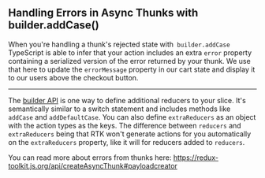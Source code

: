 ## Handling Errors in Async Thunks with builder.addCase()

When you're handling a thunk's rejected state with` builder.addCase` TypeScript
is able to infer that your action includes an extra `error` property containing
a serialized version of the error returned by your thunk. We use that here to
update the `errorMessage` property in our cart state and display it to our users
above the checkout button.

---

The
[builder API](https://redux-toolkit.js.org/api/createReducer#usage-with-the-builder-callback-notation)
is one way to define additional reducers to your slice. It's semantically
similar to a switch statement and includes methods like `addCase` and
`addDefaultCase`. You can also define `extraReducers` as an object with the
action types as the keys. The difference between `reducers` and `extraReducers`
being that RTK won't generate actions for you automatically on the
`extraReducers` property, like it will for reducers added to `reducers`.

You can read more about errors from thunks here:
https://redux-toolkit.js.org/api/createAsyncThunk#payloadcreator
